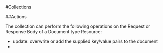 #Collections

##Actions

The collection can perform the following operations on the Request or Response Body of a Document type Resource:

- update: overwrite or add the supplied key/value pairs to the document
- 
